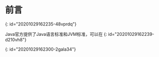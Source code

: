 # 前言
{: id="20201029162235-48vprdq"}

Java官方提供了Java语言标准和JVM标准，可以在[](https://docs.oracle.com/javase/specs/index.html)
{: id="20201029162239-d210vh8"}

{: id="20201029162300-2gala34"}
